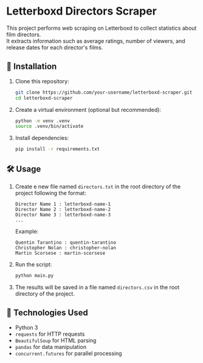 # Letterboxd Directors Scraper

This project performs web scraping on Letterboxd to collect statistics about film directors.  
It extracts information such as average ratings, number of viewers, and release dates for each director's films.

## 🚀 Installation

1. Clone this repository:
   ```bash
   git clone https://github.com/your-username/letterboxd-scraper.git
   cd letterboxd-scraper
    ```

2. Create a virtual environment (optional but recommended):
    ```bash
    python -m venv .venv
    source .venv/bin/activate
    ```

3. Install dependencies:
    ```bash
    pip install -r requirements.txt
    ```

## 🛠 Usage

1. Create e new file named `directors.txt` in the root directory of the project following the format:
    ```
    Director Name 1 : letterboxd-name-1
    Director Name 2 : letterboxd-name-2
    Director Name 3 : letterboxd-name-3
    ...
    ```

    Example:
    ```
    Quentin Tarantino : quentin-tarantino
    Christopher Nolan : christopher-nolan
    Martin Scorsese : martin-scorsese
    ```

2. Run the script:
    ```bash
    python main.py
    ```

3. The results will be saved in a file named `directors.csv` in the root directory of the project.

## 📌 Technologies Used

- Python 3
- `requests` for HTTP requests
- `BeautifulSoup` for HTML parsing
- `pandas` for data manipulation
- `concurrent.futures` for parallel processing
